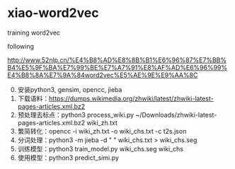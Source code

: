 # xiao-word2vec
training word2vec

following

http://www.52nlp.cn/%E4%B8%AD%E8%8B%B1%E6%96%87%E7%BB%B4%E5%9F%BA%E7%99%BE%E7%A7%91%E8%AF%AD%E6%96%99%E4%B8%8A%E7%9A%84word2vec%E5%AE%9E%E9%AA%8C

0. 安装python3, gensim, opencc, jieba
1. 下载语料：https://dumps.wikimedia.org/zhwiki/latest/zhwiki-latest-pages-articles.xml.bz2
2. 预处理去标点：python3 process_wiki.py ~/Downloads/zhwiki-latest-pages-articles.xml.bz2 wiki_zh.txt
3. 繁简转化：opencc -i wiki_zh.txt -o wiki_chs.txt -c t2s.json
4. 分词处理：python3 -m jieba -d " " wiki_chs.txt > wiki_chs.seg
5. 训练模型：python3 train_model.py wiki_chs.seg wiki_chs
6. 使用模型：python3 predict_simi.py